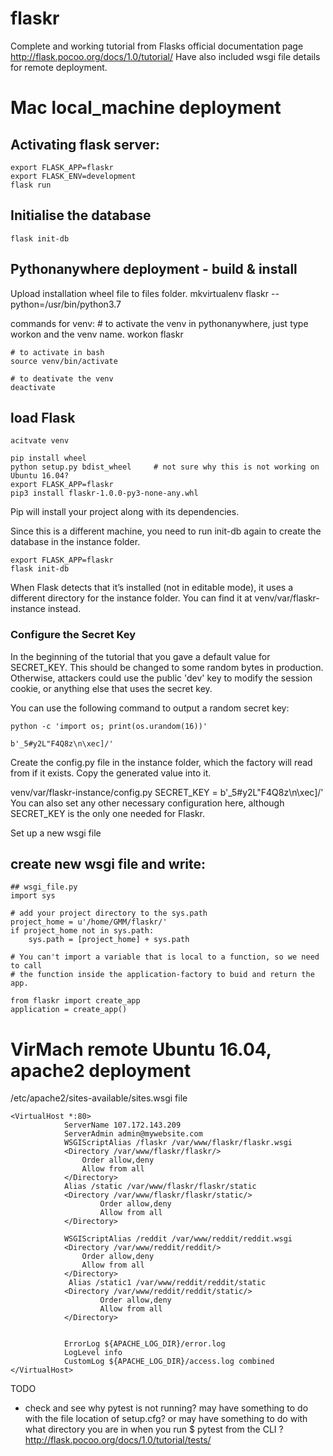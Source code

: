 # flaskr
Complete and working tutorial from Flasks official documentation page http://flask.pocoo.org/docs/1.0/tutorial/
Have also included wsgi file details for remote deployment.

# Mac local_machine deployment

## Activating flask server:
    export FLASK_APP=flaskr
    export FLASK_ENV=development
    flask run


## Initialise the database
    flask init-db

## Pythonanywhere deployment - build & install
Upload installation wheel file to files folder.
    mkvirtualenv flaskr --python=/usr/bin/python3.7

commands for venv:
    # to activate the venv in pythonanywhere, just type workon and the venv name.
    workon flaskr
    
    # to activate in bash
    source venv/bin/activate
    
    # to deativate the venv      
    deactivate

## load Flask    
    acitvate venv
    
    pip install wheel
    python setup.py bdist_wheel     # not sure why this is not working on Ubuntu 16.04?
    export FLASK_APP=flaskr
    pip3 install flaskr-1.0.0-py3-none-any.whl

Pip will install your project along with its dependencies.

Since this is a different machine, you need to run init-db again to create the database in the instance folder.
    
    export FLASK_APP=flaskr
    flask init-db

When Flask detects that it’s installed (not in editable mode), it uses a different directory for the instance folder. You can find it at venv/var/flaskr-instance instead.

### Configure the Secret Key
In the beginning of the tutorial that you gave a default value for SECRET_KEY. This should be changed to some random bytes in production. Otherwise, attackers could use the public 'dev' key to modify the session cookie, or anything else that uses the secret key.

You can use the following command to output a random secret key:

    python -c 'import os; print(os.urandom(16))'

    b'_5#y2L"F4Q8z\n\xec]/'

Create the config.py file in the instance folder, which the factory will read from if it exists. Copy the generated value into it.

venv/var/flaskr-instance/config.py
    SECRET_KEY = b'_5#y2L"F4Q8z\n\xec]/'
You can also set any other necessary configuration here, although SECRET_KEY is the only one needed for Flaskr.

Set up a new wsgi file

## create new wsgi file and write:

    ## wsgi_file.py
    import sys

    # add your project directory to the sys.path
    project_home = u'/home/GMM/flaskr/'
    if project_home not in sys.path:
        sys.path = [project_home] + sys.path

    # You can't import a variable that is local to a function, so we need to call
    # the function inside the application-factory to buid and return the app.

    from flaskr import create_app
    application = create_app()

# VirMach remote Ubuntu 16.04, apache2 deployment
/etc/apache2/sites-available/sites.wsgi file

    <VirtualHost *:80>
                ServerName 107.172.143.209
                ServerAdmin admin@mywebsite.com
                WSGIScriptAlias /flaskr /var/www/flaskr/flaskr.wsgi
                <Directory /var/www/flaskr/flaskr/>
                    Order allow,deny
                    Allow from all
                </Directory>
                Alias /static /var/www/flaskr/flaskr/static
                <Directory /var/www/flaskr/flaskr/static/>
                        Order allow,deny
                        Allow from all
                </Directory>

                WSGIScriptAlias /reddit /var/www/reddit/reddit.wsgi
                <Directory /var/www/reddit/reddit/>
                    Order allow,deny
                    Allow from all
                </Directory>
                 Alias /static1 /var/www/reddit/reddit/static
                <Directory /var/www/reddit/reddit/static/>
                        Order allow,deny
                        Allow from all
                </Directory>


                ErrorLog ${APACHE_LOG_DIR}/error.log
                LogLevel info
                CustomLog ${APACHE_LOG_DIR}/access.log combined
    </VirtualHost>

TODO
- check and see why pytest is not running? may have something to do with the file location of setup.cfg? or may have something to do with what directory you are in when you run $ pytest from the CLI ? http://flask.pocoo.org/docs/1.0/tutorial/tests/

